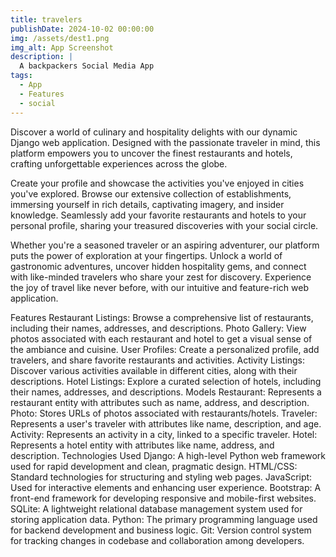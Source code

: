 ```yaml
---
title: travelers
publishDate: 2024-10-02 00:00:00
img: /assets/dest1.png
img_alt: App Screenshot
description: |
  A backpackers Social Media App
tags:
  - App
  - Features
  - social
---
```


Discover a world of culinary and hospitality delights with our dynamic Django web application. Designed with the passionate traveler in mind, this platform empowers you to uncover the finest restaurants and hotels, crafting unforgettable experiences across the globe.

Create your profile and showcase the activities you've enjoyed in cities you've explored. Browse our extensive collection of establishments, immersing yourself in rich details, captivating imagery, and insider knowledge. Seamlessly add your favorite restaurants and hotels to your personal profile, sharing your treasured discoveries with your social circle.

Whether you're a seasoned traveler or an aspiring adventurer, our platform puts the power of exploration at your fingertips. Unlock a world of gastronomic adventures, uncover hidden hospitality gems, and connect with like-minded travelers who share your zest for discovery. Experience the joy of travel like never before, with our intuitive and feature-rich web application.

Features
Restaurant Listings: Browse a comprehensive list of restaurants, including their names, addresses, and descriptions.
Photo Gallery: View photos associated with each restaurant and hotel to get a visual sense of the ambiance and cuisine.
User Profiles: Create a personalized profile, add travelers, and share favorite restaurants and activities.
Activity Listings: Discover various activities available in different cities, along with their descriptions.
Hotel Listings: Explore a curated selection of hotels, including their names, addresses, and descriptions.
Models
Restaurant: Represents a restaurant entity with attributes such as name, address, and description.
Photo: Stores URLs of photos associated with restaurants/hotels.
Traveler: Represents a user's traveler with attributes like name, description, and age.
Activity: Represents an activity in a city, linked to a specific traveler.
Hotel: Represents a hotel entity with attributes like name, address, and description.
Technologies Used
Django: A high-level Python web framework used for rapid development and clean, pragmatic design.
HTML/CSS: Standard technologies for structuring and styling web pages.
JavaScript: Used for interactive elements and enhancing user experience.
Bootstrap: A front-end framework for developing responsive and mobile-first websites.
SQLite: A lightweight relational database management system used for storing application data.
Python: The primary programming language used for backend development and business logic.
Git: Version control system for tracking changes in codebase and collaboration among developers.